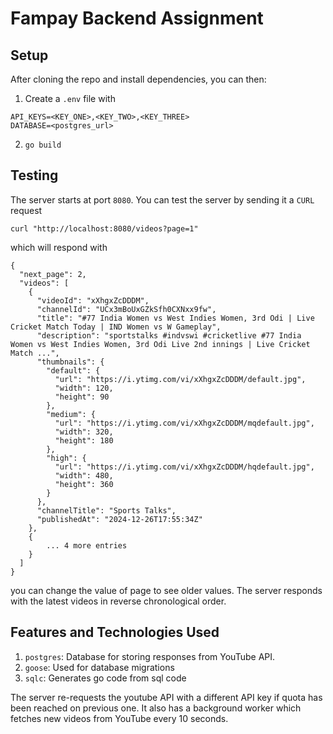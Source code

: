 # Fampay Backend Assignment
## Setup
After cloning the repo and install dependencies, you can then:
1. Create a `.env` file with
```
API_KEYS=<KEY_ONE>,<KEY_TWO>,<KEY_THREE>
DATABASE=<postgres_url>
```
2. `go build`

## Testing

The server starts at port `8080`.
You can test the server by sending it a `CURL` request
```
curl "http://localhost:8080/videos?page=1"
```
which will respond with
```
{
  "next_page": 2,
  "videos": [
    {
      "videoId": "xXhgxZcDDDM",
      "channelId": "UCx3mBoUxGZkSfh0CXNxx9fw",
      "title": "#77 India Women vs West Indies Women, 3rd Odi | Live Cricket Match Today | IND Women vs W Gameplay",
      "description": "sportstalks #indvswi #cricketlive #77 India Women vs West Indies Women, 3rd Odi Live 2nd innings | Live Cricket Match ...",
      "thumbnails": {
        "default": {
          "url": "https://i.ytimg.com/vi/xXhgxZcDDDM/default.jpg",
          "width": 120,
          "height": 90
        },
        "medium": {
          "url": "https://i.ytimg.com/vi/xXhgxZcDDDM/mqdefault.jpg",
          "width": 320,
          "height": 180
        },
        "high": {
          "url": "https://i.ytimg.com/vi/xXhgxZcDDDM/hqdefault.jpg",
          "width": 480,
          "height": 360
        }
      },
      "channelTitle": "Sports Talks",
      "publishedAt": "2024-12-26T17:55:34Z"
    },
    {
    	... 4 more entries
    }
  ]
}
```
you can change the value of page to see older values.
The server responds with the latest videos in reverse chronological order.

## Features and Technologies Used

1. `postgres`: Database for storing responses from YouTube API.
2. `goose`: Used for database migrations
3. `sqlc`: Generates go code from sql code

The server re-requests the youtube API with a different API key if quota has been reached on previous one.
It also has a background worker which fetches new videos from YouTube every 10 seconds.

